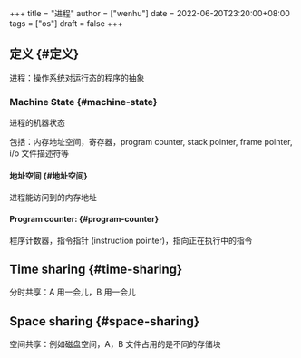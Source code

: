 +++
title = "进程"
author = ["wenhu"]
date = 2022-06-20T23:20:00+08:00
tags = ["os"]
draft = false
+++

## 定义 {#定义}

进程：操作系统对运行态的程序的抽象


### Machine State {#machine-state}

进程的机器状态

包括：内存地址空间，寄存器，program counter, stack pointer, frame pointer, i/o 文件描述符等


#### 地址空间 {#地址空间}

进程能访问到的内存地址


#### Program counter: {#program-counter}

程序计数器，指令指针 (instruction pointer)，指向正在执行中的指令


## Time sharing {#time-sharing}

分时共享：A 用一会儿，B 用一会儿


## Space sharing {#space-sharing}

空间共享：例如磁盘空间，A，B 文件占用的是不同的存储块
